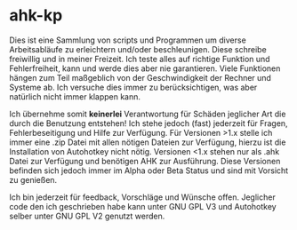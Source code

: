# ahk-kp
Dies ist eine Sammlung von scripts und Programmen um diverse Arbeitsabläufe zu erleichtern und/oder beschleunigen. Diese schreibe freiwillig und in meiner Freizeit. Ich teste alles auf richtige Funktion und Fehlerfreiheit, kann und werde dies aber nie garantieren. Viele Funktionen hängen zum Teil maßgeblich von der Geschwindigkeit der Rechner und Systeme ab. Ich versuche dies immer zu berücksichtigen, was aber natürlich nicht immer klappen kann.

Ich übernehme somit **keinerlei** Verantwortung für Schäden jeglicher Art die durch die Benutzung entstehen! Ich stehe jedoch (fast) jederzeit für Fragen, Fehlerbeseitigung und Hilfe zur Verfügung.
Für Versionen >1.x stelle ich immer eine .zip Datei mit allen nötigen Dateien zur Verfügung, hierzu ist die Installation von Autohotkey nicht nötig. Versionen <1.x stehen nur als .ahk Datei zur Verfügung und benötigen AHK zur Ausführung. Diese Versionen befinden sich jedoch immer im Alpha oder Beta Status und sind mit Vorsicht zu genießen.

Ich bin jederzeit für feedback, Vorschläge und Wünsche offen. Jeglicher code den ich geschrieben habe kann unter GNU GPL V3  und Autohotkey selber unter GNU GPL V2 genutzt werden.
